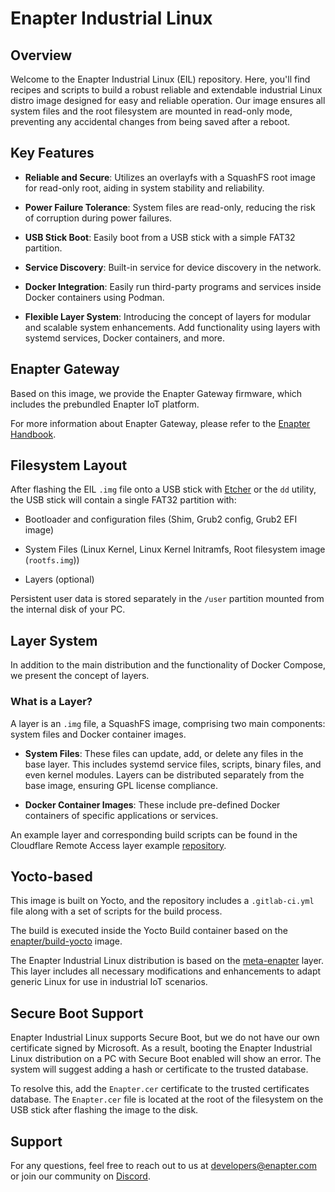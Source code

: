 # Enapter Industrial Linux

## Overview

Welcome to the Enapter Industrial Linux (EIL) repository. Here, you'll find recipes and scripts to build a robust reliable and extendable industrial Linux distro image designed for easy and reliable operation. Our image ensures all system files and the root filesystem are mounted in read-only mode, preventing any accidental changes from being saved after a reboot.

## Key Features

- **Reliable and Secure**: Utilizes an overlayfs with a SquashFS root image for read-only root, aiding in system stability and reliability.

- **Power Failure Tolerance**: System files are read-only, reducing the risk of corruption during power failures.

- **USB Stick Boot**: Easily boot from a USB stick with a simple FAT32 partition.

- **Service Discovery**: Built-in service for device discovery in the network.

- **Docker Integration**: Easily run third-party programs and services inside Docker containers using Podman.

- **Flexible Layer System**: Introducing the concept of layers for modular and scalable system enhancements. Add functionality using layers with systemd services, Docker containers, and more.

## Enapter Gateway

Based on this image, we provide the Enapter Gateway firmware, which includes the prebundled Enapter IoT platform.

For more information about Enapter Gateway, please refer to the [Enapter Handbook](https://handbook.enapter.com/software/gateway_software/).

## Filesystem Layout

After flashing the EIL `.img` file onto a USB stick with [Etcher](https://etcher.balena.io) or the `dd` utility, the USB stick will contain a single FAT32 partition with:

- Bootloader and configuration files (Shim, Grub2 config, Grub2 EFI image)

- System Files (Linux Kernel, Linux Kernel Initramfs, Root filesystem image (`rootfs.img`))

- Layers (optional)

Persistent user data is stored separately in the `/user` partition mounted from the internal disk of your PC.

## Layer System

In addition to the main distribution and the functionality of Docker Compose, we present the concept of layers.

### What is a Layer?

A layer is an `.img` file, a SquashFS image, comprising two main components: system files and Docker container images.

- **System Files**: These files can update, add, or delete any files in the base layer. This includes systemd service files, scripts, binary files, and even kernel modules. Layers can be distributed separately from the base image, ensuring GPL license compliance.

- **Docker Container Images**: These include pre-defined Docker containers of specific applications or services.

An example layer and corresponding build scripts can be found in the Cloudflare Remote Access layer example [repository](https://github.com/Enapter/cloudflared-remote-access-layer).

## Yocto-based

This image is built on Yocto, and the repository includes a `.gitlab-ci.yml` file along with a set of scripts for the build process.

The build is executed inside the Yocto Build container based on the [enapter/build-yocto](https://github.com/Enapter/build-yocto/blob/main/Dockerfile) image.

The Enapter Industrial Linux distribution is based on the [meta-enapter](https://github.com/enapter/meta-enapter) layer. This layer includes all necessary modifications and enhancements to adapt generic Linux for use in industrial IoT scenarios.

## Secure Boot Support

Enapter Industrial Linux supports Secure Boot, but we do not have our own certificate signed by Microsoft. As a result, booting the Enapter Industrial Linux distribution on a PC with Secure Boot enabled will show an error. The system will suggest adding a hash or certificate to the trusted database.

To resolve this, add the `Enapter.cer` certificate to the trusted certificates database. The `Enapter.cer` file is located at the root of the filesystem on the USB stick after flashing the image to the disk.

## Support

For any questions, feel free to reach out to us at [developers@enapter.com](mailto:developers@enapter.com) or join our community on [Discord](https://discord.com/invite/TCaEZs3qpe).

